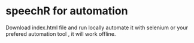 # speechR for automation
Download index.html file
and run locally automate it with selenium or your prefered automation tool , it will work offline.
